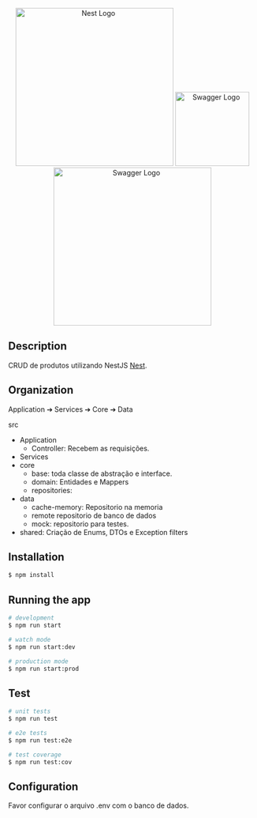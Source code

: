 <p align="center">
  <a href="http://nestjs.com/" target="blank"><img src="https://nestjs.com/img/logo_text.svg" width="320" alt="Nest Logo" /></a>
  <a href="https://swagger.io/tools/swagger-ui/" target="blank"><img src="https://sequelize.org/v6/manual/asset/logo.png" width="150" alt="Swagger Logo" /></a>
  <a href="https://sequelize.org/v6/" target="blank"><img src="https://static1.smartbear.co/swagger/media/assets/images/swagger_logo.svg" width="320" alt="Swagger Logo" /></a>
</p>

## Description

CRUD de produtos utilizando NestJS [Nest](https://github.com/nestjs/nest).

## Organization 

Application ➔ Services ➔ Core ➔ Data

src
  - Application
      - Controller: Recebem as requisições.
  - Services
  - core
      - base: toda classe de abstração e interface.
      - domain: Entidades e Mappers
      - repositories:
  - data
      - cache-memory: Repositorio na memoria
      - remote repositorio de banco de dados
      - mock: repositorio para testes.
  - shared: Criação de Enums, DTOs e Exception filters

## Installation

```bash
$ npm install
```

## Running the app

```bash
# development
$ npm run start

# watch mode
$ npm run start:dev

# production mode
$ npm run start:prod
```

## Test

```bash
# unit tests
$ npm run test

# e2e tests
$ npm run test:e2e

# test coverage
$ npm run test:cov
```

## Configuration

Favor configurar o arquivo .env com o banco de dados.
